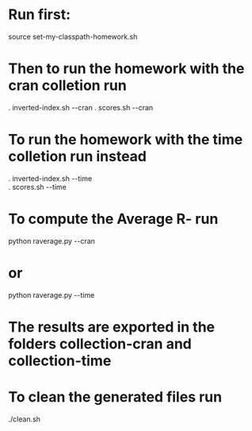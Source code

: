 # Run first:
source set-my-classpath-homework.sh

# Then to run the homework with the cran colletion run
. inverted-index.sh --cran
. scores.sh --cran

# To run the homework with the time colletion run instead
. inverted-index.sh --time         
. scores.sh --time

# To compute the Average R- run
python raverage.py --cran

# or
python raverage.py --time

# The results are exported in the folders collection-cran and collection-time

# To clean the generated files run
./clean.sh
